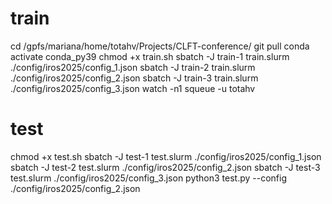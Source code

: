 # train
cd /gpfs/mariana/home/totahv/Projects/CLFT-conference/
git pull
conda activate conda_py39
chmod +x train.sh
sbatch -J train-1 train.slurm ./config/iros2025/config_1.json
sbatch -J train-2 train.slurm ./config/iros2025/config_2.json
sbatch -J train-3 train.slurm ./config/iros2025/config_3.json
watch -n1 squeue -u totahv

# test
chmod +x test.sh
sbatch -J test-1 test.slurm ./config/iros2025/config_1.json
sbatch -J test-2 test.slurm ./config/iros2025/config_2.json
sbatch -J test-3 test.slurm ./config/iros2025/config_3.json
python3 test.py --config ./config/iros2025/config_2.json
